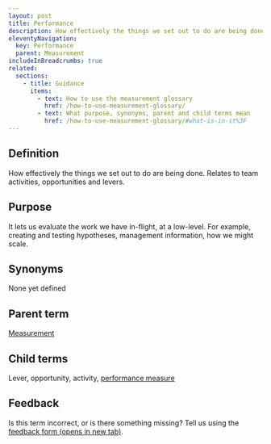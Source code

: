 ```yaml
---
layout: post
title: Performance
description: How effectively the things we set out to do are being done. Relates to team activities, opportunities and levers.
eleventyNavigation:
  key: Performance
  parent: Measurement
includeInBreadcrumbs: true
related:
  sections:
    - title: Guidance
      items:
        - text: How to use the measurement glossary
          href: /how-to-use-measurement-glossary/
        - text: What purpose, synonyms, parent and child terms mean
          href: /how-to-use-measurement-glossary/#what-is-in-it%3F
---
```


## Definition

How effectively the things we set out to do are being done. Relates to team activities, opportunities and levers.

## Purpose

It lets us evaluate the work we have in-flight, at a low-level. For example, creating and testing hypotheses, management information, how we might scale.

## Synonyms

None yet defined

## Parent term

[Measurement](/a-to-z/measurement)

## Child terms

Lever, opportunity, activity, [performance measure](/a-to-z/performance-measure)

## Feedback

Is this term incorrect, or is there something missing? Tell us using the <a href="https://forms.office.com/Pages/ResponsePage.aspx?id=DpxP-knna0i8NIr6EGM3VnGGqao7aCRJpUj9ujjADTdUM1JPNkEwRUdJUVpLQjhCMVZVQklDRDVHRC4u" target="_blank" class="govuk-link">feedback form (opens in new tab)</a>.
